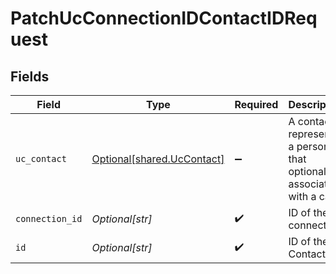 # PatchUcConnectionIDContactIDRequest


## Fields

| Field                                                                   | Type                                                                    | Required                                                                | Description                                                             |
| ----------------------------------------------------------------------- | ----------------------------------------------------------------------- | ----------------------------------------------------------------------- | ----------------------------------------------------------------------- |
| `uc_contact`                                                            | [Optional[shared.UcContact]](undefined/models/shared/uccontact.md)      | :heavy_minus_sign:                                                      | A contact represents a person that optionally is associated with a call |
| `connection_id`                                                         | *Optional[str]*                                                         | :heavy_check_mark:                                                      | ID of the connection                                                    |
| `id`                                                                    | *Optional[str]*                                                         | :heavy_check_mark:                                                      | ID of the Contact                                                       |